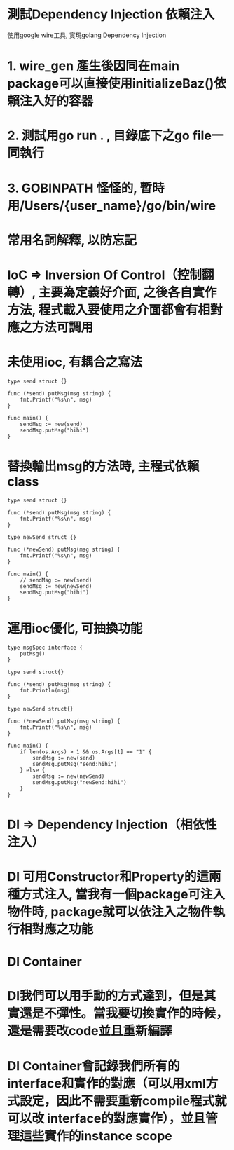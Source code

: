 # 測試Dependency Injection 依賴注入
使用google wire工具, 實現golang Dependency Injection

# 1. wire_gen 產生後因同在main package可以直接使用initializeBaz()依賴注入好的容器

# 2. 測試用go run . , 目錄底下之go file一同執行

# 3. GOBINPATH 怪怪的, 暫時用/Users/{user_name}/go/bin/wire

# 常用名詞解釋, 以防忘記

# IoC => Inversion Of Control（控制翻轉）, 主要為定義好介面, 之後各自實作方法, 程式載入要使用之介面都會有相對應之方法可調用

# 未使用ioc, 有耦合之寫法

```
type send struct {}

func (*send) putMsg(msg string) {
	fmt.Printf("%s\n", msg)
}

func main() {
	sendMsg := new(send)
	sendMsg.putMsg("hihi")
}
```

# 替換輸出msg的方法時, 主程式依賴class
```
type send struct {}

func (*send) putMsg(msg string) {
	fmt.Printf("%s\n", msg)
}

type newSend struct {}

func (*newSend) putMsg(msg string) {
	fmt.Printf("%s\n", msg)
}

func main() {
	// sendMsg := new(send)
    sendMsg := new(newSend)
	sendMsg.putMsg("hihi")
}
```

# 運用ioc優化, 可抽換功能

```
type msgSpec interface {
	putMsg()
}

type send struct{}

func (*send) putMsg(msg string) {
	fmt.Println(msg)
}

type newSend struct{}

func (*newSend) putMsg(msg string) {
	fmt.Printf("%s\n", msg)
}

func main() {
	if len(os.Args) > 1 && os.Args[1] == "1" {
		sendMsg := new(send)
		sendMsg.putMsg("send:hihi")
	} else {
		sendMsg := new(newSend)
		sendMsg.putMsg("newSend:hihi")
	}
}
```

# DI => Dependency Injection（相依性注入）

# DI 可用Constructor和Property的這兩種方式注入, 當我有一個package可注入物件時, package就可以依注入之物件執行相對應之功能

# DI Container

# DI我們可以用手動的方式達到，但是其實還是不彈性。當我要切換實作的時候，還是需要改code並且重新編譯

# DI Container會記錄我們所有的interface和實作的對應（可以用xml方式設定，因此不需要重新compile程式就可以改 interface的對應實作），並且管理這些實作的instance scope
